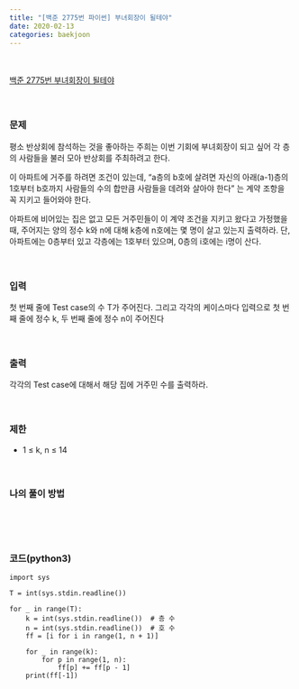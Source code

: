 ```yaml
---
title: "[백준 2775번 파이썬] 부녀회장이 될테야"
date: 2020-02-13
categories: baekjoon
---
```


<br><br>
[백준 2775번 부녀회장이 될테야](https://www.acmicpc.net/problem/2775번)
<br><br><br>

### 문제<br>
평소 반상회에 참석하는 것을 좋아하는 주희는 이번 기회에 부녀회장이 되고 싶어 각 층의 사람들을 불러 모아 반상회를 주최하려고 한다.

이 아파트에 거주를 하려면 조건이 있는데, 
“a층의 b호에 살려면 자신의 아래(a-1)층의 1호부터 b호까지 사람들의 수의 합만큼 사람들을 데려와 살아야 한다” 는 계약 조항을 꼭 지키고 들어와야 한다.

아파트에 비어있는 집은 없고 모든 거주민들이 이 계약 조건을 지키고 왔다고 가정했을 때, 
주어지는 양의 정수 k와 n에 대해 k층에 n호에는 몇 명이 살고 있는지 출력하라. 
단, 아파트에는 0층부터 있고 각층에는 1호부터 있으며, 0층의 i호에는 i명이 산다.
<br><br><br>


### 입력<br>
첫 번째 줄에 Test case의 수 T가 주어진다. 
그리고 각각의 케이스마다 입력으로 첫 번째 줄에 정수 k, 두 번째 줄에 정수 n이 주어진다
<br><br><br>


### 출력<br>
각각의 Test case에 대해서 해당 집에 거주민 수를 출력하라.
<br><br><br>


### 제한<br>
* 1 ≤ k, n ≤ 14
<br><br><br>


### 나의 풀이 방법<br>

<br><br><br>


### 코드(python3)
```
import sys

T = int(sys.stdin.readline())

for _ in range(T):
    k = int(sys.stdin.readline())  # 층 수
    n = int(sys.stdin.readline())  # 호 수
    ff = [i for i in range(1, n + 1)]

    for _ in range(k):
        for p in range(1, n):
            ff[p] += ff[p - 1]
    print(ff[-1])
```
